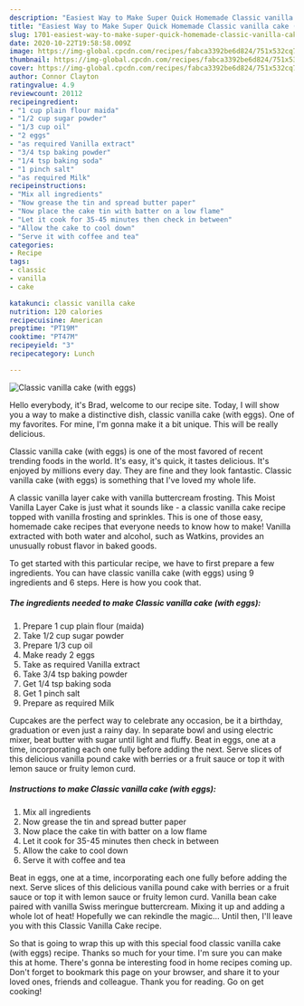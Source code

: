 ```yaml
---
description: "Easiest Way to Make Super Quick Homemade Classic vanilla cake (with eggs)"
title: "Easiest Way to Make Super Quick Homemade Classic vanilla cake (with eggs)"
slug: 1701-easiest-way-to-make-super-quick-homemade-classic-vanilla-cake-with-eggs
date: 2020-10-22T19:58:58.009Z
image: https://img-global.cpcdn.com/recipes/fabca3392be6d824/751x532cq70/classic-vanilla-cake-with-eggs-recipe-main-photo.jpg
thumbnail: https://img-global.cpcdn.com/recipes/fabca3392be6d824/751x532cq70/classic-vanilla-cake-with-eggs-recipe-main-photo.jpg
cover: https://img-global.cpcdn.com/recipes/fabca3392be6d824/751x532cq70/classic-vanilla-cake-with-eggs-recipe-main-photo.jpg
author: Connor Clayton
ratingvalue: 4.9
reviewcount: 20112
recipeingredient:
- "1 cup plain flour maida"
- "1/2 cup sugar powder"
- "1/3 cup oil"
- "2 eggs"
- "as required Vanilla extract"
- "3/4 tsp baking powder"
- "1/4 tsp baking soda"
- "1 pinch salt"
- "as required Milk"
recipeinstructions:
- "Mix all ingredients"
- "Now grease the tin and spread butter paper"
- "Now place the cake tin with batter on a low flame"
- "Let it cook for 35-45 minutes then check in between"
- "Allow the cake to cool down"
- "Serve it with coffee and tea"
categories:
- Recipe
tags:
- classic
- vanilla
- cake

katakunci: classic vanilla cake 
nutrition: 120 calories
recipecuisine: American
preptime: "PT19M"
cooktime: "PT47M"
recipeyield: "3"
recipecategory: Lunch

---
```



![Classic vanilla cake (with eggs)](https://img-global.cpcdn.com/recipes/fabca3392be6d824/751x532cq70/classic-vanilla-cake-with-eggs-recipe-main-photo.jpg)

Hello everybody, it's Brad, welcome to our recipe site. Today, I will show you a way to make a distinctive dish, classic vanilla cake (with eggs). One of my favorites. For mine, I'm gonna make it a bit unique. This will be really delicious.

Classic vanilla cake (with eggs) is one of the most favored of recent trending foods in the world. It's easy, it's quick, it tastes delicious. It's enjoyed by millions every day. They are fine and they look fantastic. Classic vanilla cake (with eggs) is something that I've loved my whole life.

A classic vanilla layer cake with vanilla buttercream frosting. This Moist Vanilla Layer Cake is just what it sounds like - a classic vanilla cake recipe topped with vanilla frosting and sprinkles. This is one of those easy, homemade cake recipes that everyone needs to know how to make! Vanilla extracted with both water and alcohol, such as Watkins, provides an unusually robust flavor in baked goods.


To get started with this particular recipe, we have to first prepare a few ingredients. You can have classic vanilla cake (with eggs) using 9 ingredients and 6 steps. Here is how you cook that.

<!--inarticleads1-->

##### The ingredients needed to make Classic vanilla cake (with eggs):

1. Prepare 1 cup plain flour (maida)
1. Take 1/2 cup sugar powder
1. Prepare 1/3 cup oil
1. Make ready 2 eggs
1. Take as required Vanilla extract
1. Take 3/4 tsp baking powder
1. Get 1/4 tsp baking soda
1. Get 1 pinch salt
1. Prepare as required Milk


Cupcakes are the perfect way to celebrate any occasion, be it a birthday, graduation or even just a rainy day. In separate bowl and using electric mixer, beat butter with sugar until light and fluffy. Beat in eggs, one at a time, incorporating each one fully before adding the next. Serve slices of this delicious vanilla pound cake with berries or a fruit sauce or top it with lemon sauce or fruity lemon curd. 

<!--inarticleads2-->

##### Instructions to make Classic vanilla cake (with eggs):

1. Mix all ingredients
1. Now grease the tin and spread butter paper
1. Now place the cake tin with batter on a low flame
1. Let it cook for 35-45 minutes then check in between
1. Allow the cake to cool down
1. Serve it with coffee and tea


Beat in eggs, one at a time, incorporating each one fully before adding the next. Serve slices of this delicious vanilla pound cake with berries or a fruit sauce or top it with lemon sauce or fruity lemon curd. Vanilla bean cake paired with vanilla Swiss meringue buttercream. Mixing it up and adding a whole lot of heat! Hopefully we can rekindle the magic… Until then, I&#39;ll leave you with this Classic Vanilla Cake recipe. 

So that is going to wrap this up with this special food classic vanilla cake (with eggs) recipe. Thanks so much for your time. I'm sure you can make this at home. There's gonna be interesting food in home recipes coming up. Don't forget to bookmark this page on your browser, and share it to your loved ones, friends and colleague. Thank you for reading. Go on get cooking!
